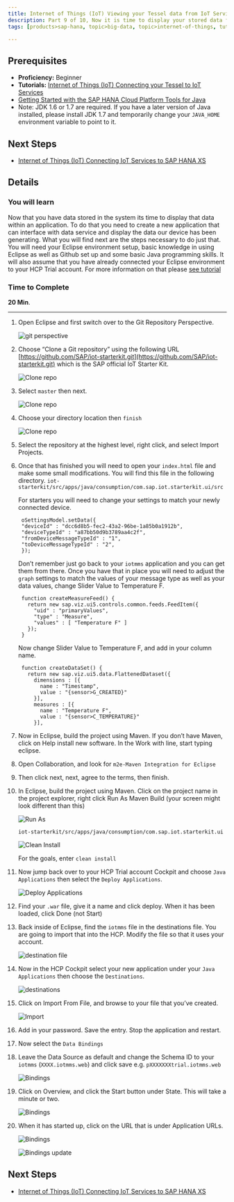 ```yaml
---
title: Internet of Things (IoT) Viewing your Tessel data from IoT Services
description: Part 9 of 10, Now it is time to display your stored data from your Tessel device
tags: [products>sap-hana, topic>big-data, topic>internet-of-things, tutorial>beginner ]

---
```


## Prerequisites  
 - **Proficiency:** Beginner
 - **Tutorials:**  [Internet of Things (IoT) Connecting your Tessel to IoT Services](http://go.sap.com/developer/tutorials/iot-part8-hcp-services-tessel.html)
 - [Getting Started with the SAP HANA Cloud Platform Tools for Java](https://hcp.sap.com/developers/TutorialCatalog/jav100_01_java_setup_eclipse.html)
 - Note: JDK 1.6 or 1.7 are required. If you have a later version of Java installed, please install JDK 1.7 and temporarily change your `JAVA_HOME` environment variable to point to it.

## Next Steps
 - [Internet of Things (IoT) Connecting IoT Services to SAP HANA XS](http://go.sap.com/developer/tutorials/iot-part10-hcp-services-hanaxs.html)


## Details
### You will learn  
Now that you have data stored in the system its time to display that data within an application. To do that you need to create a new application that can interface with data service and display the data our device has been generating. What you will find next are the steps necessary to do just that. You will need your Eclipse environment setup, basic knowledge in using Eclipse as well as Github set up and some basic Java programming skills. It will also assume that you have already connected your Eclipse environment to your HCP Trial account.
For more information on that please [see tutorial](https://hcp.sap.com/developers/TutorialCatalog/jav100_01_java_setup_eclipse.html)


### Time to Complete
**20 Min**.

---

1. Open Eclipse and first switch over to the Git Repository Perspective.
    
    ![git perspective](https://raw.githubusercontent.com/SAPDocuments/Tutorials/master/tutorials/iot-part9-hcp-services-viewdata/1.png)
	
2. Choose “Clone a Git repository” using the following URL
[https://github.com/SAP/iot-starterkit.git](https://github.com/SAP/iot-starterkit.git) which is the SAP official IoT Starter Kit.

	![Clone repo](https://raw.githubusercontent.com/SAPDocuments/Tutorials/master/tutorials/iot-part9-hcp-services-viewdata/2.png)

3. Select `master` then next.

    ![Clone repo](https://raw.githubusercontent.com/SAPDocuments/Tutorials/master/tutorials/iot-part9-hcp-services-viewdata/3.png)

4. Choose your directory location then `finish`

    ![Clone repo](https://raw.githubusercontent.com/SAPDocuments/Tutorials/master/tutorials/iot-part9-hcp-services-viewdata/4.png)

5. Select the repository at the highest level, right click, and select Import Projects.

6. Once that has finished you will need to open your `index.html` file and make some small modifications. You will find this file in the following directory. 
	`iot-starterkit/src/apps/java/consumption/com.sap.iot.starterkit.ui/src`

	For starters you will need to change your settings to match your newly connected device.
	
	```
	 oSettingsModel.setData({
	 "deviceId" : "dcc6d8b5-fec2-43a2-96be-1a85b0a1912b",
	 "deviceTypeId" : "a87bb50d9b3789aa4c2f",
	 "fromDeviceMessageTypeId" : "1",
	 "toDeviceMessageTypeId" : "2",
	 });
	```
	
	Don’t remember just go back to your `iotmms` application and you can get them from there. Once you have that in place you will need to adjust the `graph` settings to match the values of your message type as well as your data values, change Slider Value to Temperature F.
	
	```
	 function createMeasureFeed() {
	   return new sap.viz.ui5.controls.common.feeds.FeedItem({
	     "uid" : "primaryValues",
	     "type" : "Measure",
	     "values" : [ "Temperature F" ]
	   });
	 }
	 ```
	
	Now change Slider Value to Temperature F, and add in your column name.
	
	```
	 function createDataSet() {
	   return new sap.viz.ui5.data.FlattenedDataset({
	     dimensions : [{
	       name : "Timestamp",
	       value : "{sensor>G_CREATED}"
	     }],
	     measures : [{
	       name : "Temperature F",
	       value : "{sensor>C_TEMPERATURE}"
	     }],
	 ```

7. Now in Eclipse, build the project using Maven. If you don’t have Maven, click on Help install new software. In the Work with line, start typing eclipse.

8. Open Collaboration, and look for `m2e-Maven Integration for Eclipse`

9. Then click next, next, agree to the terms, then finish.
    
10. In Eclipse, build the project using Maven. Click on the project name in the project explorer, right click Run As Maven Build (your screen might look different than this)

	![Run As](https://raw.githubusercontent.com/SAPDocuments/Tutorials/master/tutorials/iot-part9-hcp-services-viewdata/8.png)

	`iot-starterkit/src/apps/java/consumption/com.sap.iot.starterkit.ui`

	![Clean Install](https://raw.githubusercontent.com/SAPDocuments/Tutorials/master/tutorials/iot-part9-hcp-services-viewdata/9.png)

	For the goals, enter `clean install`

11. Now jump back over to your HCP Trial account Cockpit and choose `Java Applications` then select the `Deploy Applications`.

	![Deploy Applications](https://raw.githubusercontent.com/SAPDocuments/Tutorials/master/tutorials/iot-part9-hcp-services-viewdata/11.png)

12. Find your `.war` file, give it a name and click deploy. When it has been loaded, click Done (not Start)

13. Back inside of Eclipse, find the `iotmms` file in the destinations file. You are going to import that into the HCP. Modify the file so that it uses your account.

	![destination file](https://raw.githubusercontent.com/SAPDocuments/Tutorials/master/tutorials/iot-part9-hcp-services-viewdata/12.png)

14. Now in the HCP Cockpit select your new application under your `Java Applications` then choose the `Destinations`.

	![destinations](https://raw.githubusercontent.com/SAPDocuments/Tutorials/master/tutorials/iot-part9-hcp-services-viewdata/13.png)

15. Click on Import From File, and browse to your file that you’ve created.

	![Import](https://raw.githubusercontent.com/SAPDocuments/Tutorials/master/tutorials/iot-part9-hcp-services-viewdata/14.png)

16. Add in your password. Save the entry. Stop the application and restart.

17. Now select the `Data Bindings`

18. Leave the Data Source as default and change the Schema ID to your `iotmms` (`XXXX.iotmms.web`) and click save e.g. `pXXXXXXXtrial.iotmms.web`

	![Bindings](https://raw.githubusercontent.com/SAPDocuments/Tutorials/master/tutorials/iot-part9-hcp-services-viewdata/16.png)

18. Click on Overview, and click the Start button under State. This will take a minute or two.

	![Bindings](https://raw.githubusercontent.com/SAPDocuments/Tutorials/master/tutorials/iot-part9-hcp-services-viewdata/17.png)

19. When it has started up, click on the URL that is under Application URLs.

	![Bindings](https://raw.githubusercontent.com/SAPDocuments/Tutorials/master/tutorials/iot-part9-hcp-services-viewdata/18.png)

	![Bindings](https://raw.githubusercontent.com/SAPDocuments/Tutorials/master/tutorials/iot-part9-hcp-services-viewdata/19.png)
 update

## Next Steps
 - [Internet of Things (IoT) Connecting IoT Services to SAP HANA XS](http://go.sap.com/developer/tutorials/iot-part10-hcp-services-hanaxs.html)
